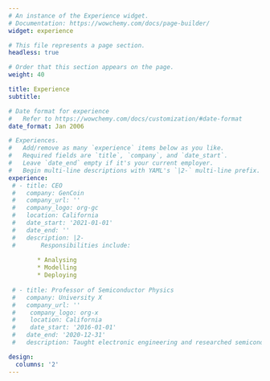 ```yaml
---
# An instance of the Experience widget.
# Documentation: https://wowchemy.com/docs/page-builder/
widget: experience

# This file represents a page section.
headless: true

# Order that this section appears on the page.
weight: 40

title: Experience
subtitle:

# Date format for experience
#   Refer to https://wowchemy.com/docs/customization/#date-format
date_format: Jan 2006

# Experiences.
#   Add/remove as many `experience` items below as you like.
#   Required fields are `title`, `company`, and `date_start`.
#   Leave `date_end` empty if it's your current employer.
#   Begin multi-line descriptions with YAML's `|2-` multi-line prefix.
experience:
 # - title: CEO
 #   company: GenCoin
 #   company_url: ''
 #   company_logo: org-gc
 #   location: California
 #   date_start: '2021-01-01'
 #   date_end: ''
 #   description: |2-
 #       Responsibilities include:
        
        * Analysing
        * Modelling
        * Deploying
        
 # - title: Professor of Semiconductor Physics
 #   company: University X
 #   company_url: ''
 #    company_logo: org-x
 #    location: California
 #    date_start: '2016-01-01'
 #   date_end: '2020-12-31'
 #   description: Taught electronic engineering and researched semiconductor physics.

design:
  columns: '2'
---
```

